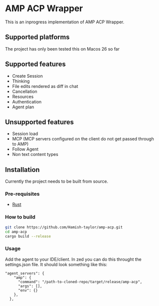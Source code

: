 # AMP ACP Wrapper

This is an inprogress implementation of AMP ACP Wrapper.

## Supported platforms
The project has only been tested this on Macos 26 so far

## Supported features
- Create Session
- Thinking
- File edits rendered as diff in chat
- Cancellation
- Resources
- Authentication
- Agent plan

## Unsupported features
- Session load
- MCP (MCP servers configured on the client do not get passed through to AMP)
- Follow Agent
- Non text content types

## Installation
Currently the project needs to be built from source.
### Pre-requisites
- [Rust](https://rustup.rs/)

### How to build
```bash
git clone https://github.com/Hamish-taylor/amp-acp.git
cd amp-acp
cargo build --release
```

### Usage
Add the agent to your IDE/client.
In zed you can do this throught the settings.json file. It should look something like this:
```
"agent_servers": {
    "amp": {
      "command": "/path-to-cloned-repo/target/release/amp-acp",
      "args": [],
      "env": {}
    },
  },
```

